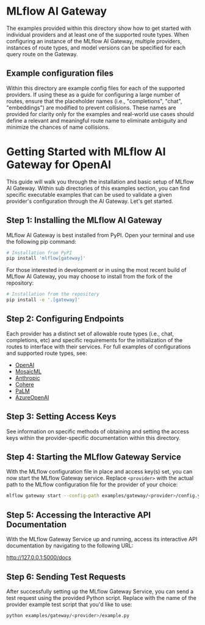 # MLflow AI Gateway

The examples provided within this directory show how to get started with individual providers and at least
one of the supported route types. When configuring an instance of the MLflow AI Gateway, multiple providers,
instances of route types, and model versions can be specified for each query route on the Gateway.

## Example configuration files

Within this directory are example config files for each of the supported providers. If using these as a guide
for configuring a large number of routes, ensure that the placeholder names (i.e., "completions", "chat", "embeddings")
are modified to prevent collisions. These names are provided for clarity only for the examples and real-world
use cases should define a relevant and meaningful route name to eliminate ambiguity and minimize the chances of name collisions.

# Getting Started with MLflow AI Gateway for OpenAI

This guide will walk you through the installation and basic setup of MLflow AI Gateway.
Within sub directories of this examples section, you can find specific executable examples
that can be used to validate a given provider's configuration through the AI Gateway.
Let's get started.

## Step 1: Installing the MLflow AI Gateway

MLflow AI Gateway is best installed from PyPI. Open your terminal and use the following pip command:

```sh
# Installation from PyPI
pip install 'mlflow[gateway]'
```

For those interested in development or in using the most recent build of MLflow AI Gateway, you may choose to install from the fork of the repository:

```sh
# Installation from the repository
pip install -e '.[gateway]'
```

## Step 2: Configuring Endpoints

Each provider has a distinct set of allowable route types (i.e., chat, completions, etc) and
specific requirements for the initialization of the routes to interface with their services.
For full examples of configurations and supported route types, see:

- [OpenAI](openai/config.yaml)
- [MosaicML](mosaicml/config.yaml)
- [Anthropic](anthropic/config.yaml)
- [Cohere](cohere/config.yaml)
- [PaLM](palm/config.yaml)
- [AzureOpenAI](azure_openai/config.yaml)

## Step 3: Setting Access Keys

See information on specific methods of obtaining and setting the access keys within the provider-specific documentation within this directory.

## Step 4: Starting the MLflow Gateway Service

With the MLflow configuration file in place and access key(s) set, you can now start the MLflow Gateway service.
Replace `<provider>` with the actual path to the MLflow configuration file for the provider of your choice:

```sh
mlflow gateway start --config-path examples/gateway/<provider>/config.yaml
```

## Step 5: Accessing the Interactive API Documentation

With the MLflow Gateway Service up and running, access its interactive API documentation by navigating to the following URL:

http://127.0.0.1:5000/docs

## Step 6: Sending Test Requests

After successfully setting up the MLflow Gateway Service, you can send a test request using the provided Python script.
Replace <provider> with the name of the provider example test script that you'd like to use:

```sh
python examples/gateway/<provider>/example.py
```
